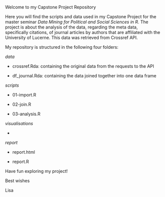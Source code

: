 Welcome to my Capstone Project Repository

Here you will find the scripts and data used in my Capstone Project for the master seminar *Data Mining for Political and Social Sciences in R*. The project is about the analysis of the data, regarding the meta data, specifically citations, of journal articles by authors that are affiliated with the University of Lucerne. This data was retrieved from Crossref API.

My repository is structured in the following four folders:

*data*

-   crossref.Rda: containing the original data from the requests to the API

-   df_journal.Rda: containing the data joined together into one data frame

*scripts*

-   01-import.R

-   02-join.R

-   03-analysis.R

*visualisations*

-   

*report*

-   report.html

-   report.R

Have fun exploring my project!

Best wishes

Lisa
